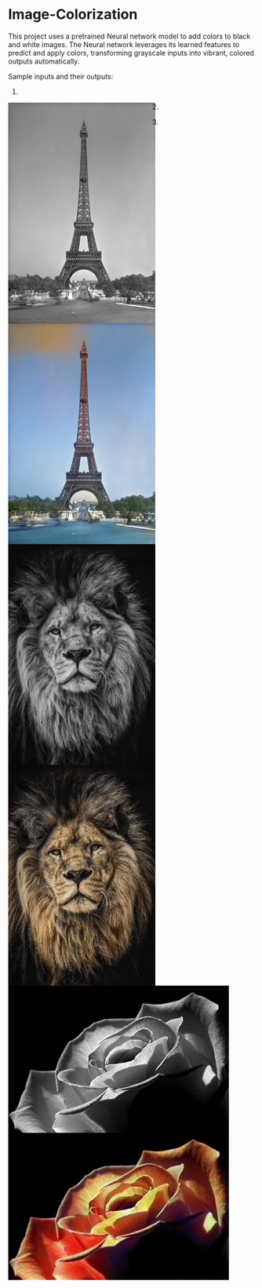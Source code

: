 # Image-Colorization

This project uses a pretrained Neural network model to add colors to black and white images. The Neural network leverages its learned features to predict and apply colors, transforming grayscale inputs into vibrant, colored outputs automatically.

Sample inputs and their outputs:

1)
<div style="display: flex align-items: center justify-content: center gap: 20px;">
  <img width="300" height="450" src="sample/your_img_file_name.jpg" style="float:left; margin-right:10px;">
  <img width="300" height="450" src="sample/eiffel_colored.png" style="float:left;">
</div>



2)

<img width="300" height="450" src="sample/lion.jpg" style="float:left; margin-right:10px;">
<img width="300" height="450" src="sample/lion_colored.png" style="float:left;">


3)

<img width="450" height="300" src="sample/rose.jpg" style="float:left; margin-right:10px;">
<img width="450" height="300" src="sample/rose_colored.png" style="float:left;">

